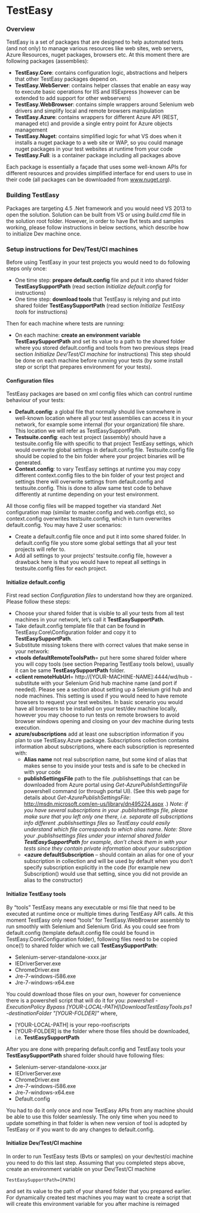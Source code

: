 TestEasy
========

### Overview

TestEasy is a set of packages that are designed to help automated tests (and not only) to manage various resources like web sites, web servers, Azure Resources, nuget packages, browsers etc. At this moment there are following packages (assemblies):

-	**TestEasy.Core**: contains configuration logic, abstractions and helpers that other TestEasy packages depend on.
-	**TestEasy.WebServer**: contains helper classes that enable an easy way to execute basic operations for IIS and IISExpress )however can be extended to add support for other webservers)
-	**TestEasy.WebBrowser**: contains simple wrappers around Selenium web drivers and simplify local and remote browsers manipulation
-	**TestEasy.Azure**: contains wrappers for different Azure API (REST, managed etc) and provide a single entry point for Azure objects management 
-	**TestEasy.Nuget**: contains simplified logic for what VS does when it installs a nuget package to a web site or WAP, so you could manage nuget packages in your test websites at runtime from your code
-	**TestEasy.Full**: is a container package including all packages above

Each package is essentially a façade that uses some well-known APIs for different resources and provides simplified interface for end users to use in their code (all packages can be downloaded from www.nuget.org).

### Building TestEasy

Packages are targeting 4.5 .Net framework and you would need VS 2013 to open the solution. Solution can be built from VS or using _build.cmd_ file in the solution root folder. However, in order to have Bvt tests and samples working, please follow instructions in below sections, which describe how to initialize Dev machine once. 


### Setup instructions for Dev/Test/CI machines

Before using TestEasy in your test projects you would need to do following steps only once:
-	One time step: **prepare default.config** file and put it into shared folder **TestEasySupportPath** (read section _Initialize default.config_ for instructions)
-	One time step: **download tools** that TestEasy is relying and put into shared folder **TestEasySupportPath** (read section _Initialize TestEasy tools_ for instructions)

Then for each machine where tests are running:
-	On each machine: **create an environment variable TestEasySupportPath** and set its value to a path to the shared folder where you stored default.config and tools from two previous steps (read section _Initialize Dev/Test/CI machine_ for instructions)
This step should be done on each machine before running your tests (by some install step or script that prepares environment for your tests).

#### Configuration files

TestEasy packages are based on xml config files which can control runtime behaviour of your tests:
-	**Default.config**: a global file that normally should live somewhere in well-known location where all your test assemblies can access it in your network, for example some internal (for your organization) file share. This location we will refer as TestEasySupportPath. 
-	**Testsuite.config**: each test project (assembly) should have a testsuite.config file with specific to that project TestEasy settings, which would overwrite global settings in default.config file. Testsuite.config file should be copied to the bin folder where your project binaries will be generated.
-	**Context.config**: to vary TestEasy settings at runtime you may copy different context.config files to the bin folder of your test project and settings there will overwrite settings from default.config and testsuite.config. This is done to allow same test code to behave differently at runtime depending on your test environment.

All those config files will be mapped together via standard .Net configuration map (similar to master.config and web.configs etc), so context.config overwrites testsuite.config, which in turn overwrites default.config.
You may have 2 user scenarios:
-	Create a default.config file once and put it into some shared folder. In default.config file you store some global settings that all your test projects will refer to.
-	Add all settings to your projects' testsuite.config file, however a drawback here is that you would have to repeat all settings in testsuite.config files for each project.


#### Initialize default.config

First read section _Configuration files_ to understand how they are organized.
Please follow these steps:
-	Choose your shared folder that is visible to all your tests from all test machines in your network, let’s call it **TestEasySupportPath**.
-	Take default.config template file that can be found in TestEasy.Core\Configuration folder and copy it to **TestEasySupportPath**.
-	Substitute missing tokens there with correct values that make sense in your network:
 - **<tools defaultRemoteToolsPath**= put here some shared folder where you will copy tools (see section Preparing TestEasy tools below), usually it can be same **TestEasySupportPath** folder.
 - **<client remoteHubUrl**= http://[YOUR-MACHINE-NAME]:4444/wd/hub  - substitute with your Selenium Grid hub machine name (and port if needed). Please see a section about setting up a Selenium grid hub and node machines. This setting is used if you would need to have remote browsers to request your test websites. In basic scenario you would have all browsers to be installed on your test/dev machine locally, however you may choose to run tests on remote browsers to avoid browser windows opening and closing on your dev machine during tests execution.
 - **azure/subscriptions** add at least one subscription information if you plan to use TestEasy.Azure package. Subscriptions collection contains information about subscriptions, where each subscription is represented with:
    -	**Alias name** not real subscription name, but some kind of alias that makes sense to you inside your tests and is safe to be checked in with your code
    -	**publishSettingsFile** path to the file .publishsettings that can be downloaded from Azure portal using _Get-AzurePublishSettingsFile_ powershell command (or through portal UI). (See this web page for details about _Get-AzurePublishSettingsFile_: http://msdn.microsoft.com/en-us/library/dn495224.aspx .) _Note: if you have several subscriptions in your .publishsettings file, please make sure that you left only one there, i.e. separate all subscriptions info different .publishsettings files so TestEasy could easily understand which file corresponds to which alias name_. _Note: Store your .publishsettings files under your internal shared folder **TestEasySupportPath** for example, don’t check them in with your tests since they contain private information about your subscription_
    -	**<azure defaultSubscription** – should contain an alias for one of your subscription in <subscriptions> collection and will be used by default when you don’t specify subscription explicitly in the code (for example new Subscription() would use that setting, since you did not provide an alias to the constructor)

#### Initialize TestEasy tools 

By “tools” TestEasy means any executable or msi file that need to be executed at runtime once or multiple times during TestEasy API calls. At this moment TestEasy only need “tools” for TestEasy.WebBrowser assembly to run smoothly with Selenium and Selenium Grid. As you could see from default.config (template default.config file could be found in TestEasy.Core\Configuration folder), following files need to be copied once(!) to shared folder which we call **TestEasySupportPath**:
-	Selenium-server-standalone-xxxx.jar
-	IEDriverServer.exe
-	ChromeDriver.exe
-	Jre-7-windows-i586.exe
-	Jre-7-windows-x64.exe

You could download those files on your own, however for convenience there is a powershell script that will do it for you:
_powershell -ExecutionPolicy Bypass [YOUR-LOCAL-PATH]\DownloadTestEasyTools.ps1 -destinationFolder "[YOUR-FOLDER]"_
where,
-	[YOUR-LOCAL-PATH] is your repo-root\scripts
-	[YOUR-FOLDER] is the folder where those files should be downloaded, i.e. **TestEasySupportPath**

After you are done with preparing default.config and TestEasy tools your **TestEasySupportPath** shared folder should have following files:
-	Selenium-server-standalone-xxxx.jar
-	IEDriverServer.exe
-	ChromeDriver.exe
-	Jre-7-windows-i586.exe
-	Jre-7-windows-x64.exe
-	Default.config

You had to do it only once and now TestEasy APIs from any machine should be able to use this folder seamlessly. The only time when you need to update something in that folder is when new version of tool is adopted by TestEasy or if you want to do any changes to default.config.

#### Initialize Dev/Test/CI machine

In order to run TestEasy tests (Bvts or samples) on your dev/test/ci machine you need to do this last step. Assuming that you completed steps above, create an environment variable on your Dev/Test/CI machine 

	TestEasySupportPath=[PATH] 
	
and set its value to the path of your shared folder that you prepared earlier. For dynamically created test machines you may want to create a script that will create this environment variable for you after machine is reimaged



